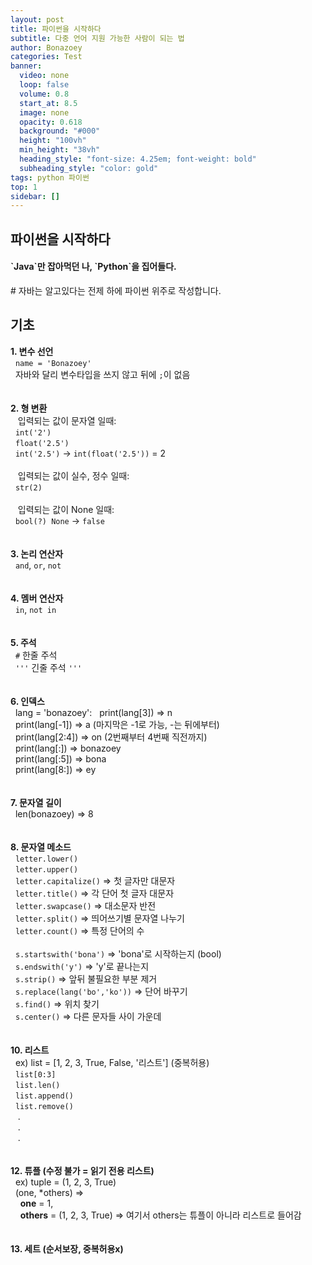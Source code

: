 ```yaml
---
layout: post
title: 파이썬을 시작하다
subtitle: 다중 언어 지원 가능한 사람이 되는 법
author: Bonazoey
categories: Test
banner:
  video: none
  loop: false
  volume: 0.8
  start_at: 8.5
  image: none
  opacity: 0.618
  background: "#000"
  height: "100vh"
  min_height: "38vh"
  heading_style: "font-size: 4.25em; font-weight: bold"
  subheading_style: "color: gold"
tags: python 파이썬
top: 1
sidebar: []
---
```



## 파이썬을 시작하다
  <h4>`Java`만 잡아먹던 나, `Python`을 집어들다.</h4>
  # 자바는 알고있다는 전제 하에 파이썬 위주로 작성합니다.

## 기초

  <b>1. 변수 선언</b>
  <br>
     &nbsp;&nbsp;`name = 'Bonazoey'`
     <br>
     &nbsp;&nbsp;자바와 달리 변수타입을 쓰지 않고 뒤에 `;`이 없음<br>
     <br><br>
  <b>2. 형 변환</b>
  <br>
     &nbsp;&nbsp; 입력되는 값이 문자열 일때: <br>
     &nbsp;&nbsp;`int('2')`<br>
     &nbsp;&nbsp;`float('2.5')`<br>
     &nbsp;&nbsp;`int('2.5')` -> `int(float('2.5'))` = 2<br>
    <br>
     &nbsp;&nbsp; 입력되는 값이 실수, 정수 일때: <br>
     &nbsp;&nbsp;`str(2)`<br>
     <br>
     &nbsp;&nbsp; 입력되는 값이 None 일때: <br>
     &nbsp;&nbsp;`bool(?) None` -> `false`<br>
     <br><br>
  <b>3. 논리 연산자</b><br>
     &nbsp;&nbsp;`and`, `or`, `not`<br>
     <br><br>
  <b>4. 멤버 연산자</b><br>
     &nbsp;&nbsp;`in`, `not in`<br>
      <br><br>
  <b>5. 주석</b><br>
     &nbsp;&nbsp;`#` 한줄 주석<br>
     &nbsp;&nbsp;`'''` 긴줄 주석 `'''`<br>
     <br><br>
  <b>6. 인덱스</b><br>
     &nbsp;&nbsp;lang = 'bonazoey':
     &nbsp;&nbsp;print(lang[3]) => n<br>
     &nbsp;&nbsp;print(lang[-1]) => a (마지막은 -1로 가능, -는 뒤에부터)<br>
     &nbsp;&nbsp;print(lang[2:4]) => on (2번째부터 4번째 직전까지)<br>
     &nbsp;&nbsp;print(lang[:]) => bonazoey<br>
     &nbsp;&nbsp;print(lang[:5]) => bona<br>
     &nbsp;&nbsp;print(lang[8:]) => ey<br>
     <br><br>
  <b>7. 문자열 길이</b><br>
     &nbsp;&nbsp;len(bonazoey) => 8<br>
     <br><br>
  <b>8. 문자열 메소드</b><br>
     &nbsp;&nbsp;`letter.lower()`<br>
     &nbsp;&nbsp;`letter.upper()`<br>
     &nbsp;&nbsp;`letter.capitalize()` => 첫 글자만 대문자<br>
     &nbsp;&nbsp;`letter.title()` => 각 단어 첫 글자 대문자<br>
     &nbsp;&nbsp;`letter.swapcase()` => 대소문자 반전<br>
     &nbsp;&nbsp;`letter.split()` => 띄어쓰기별 문자열 나누기<br>
     &nbsp;&nbsp;`letter.count()` => 특정 단어의 수<br><br>
     &nbsp;&nbsp;`s.startswith('bona')` => 'bona'로 시작하는지 (bool)<br>
     &nbsp;&nbsp;`s.endswith('y')` => 'y'로 끝나는지<br>
     &nbsp;&nbsp;`s.strip()` => 앞뒤 불필요한 부분 제거<br>
     &nbsp;&nbsp;`s.replace(lang('bo','ko'))` => 단어 바꾸기<br>
     &nbsp;&nbsp;`s.find()` => 위치 찾기<br>
     &nbsp;&nbsp;`s.center()` => 다른 문자들 사이 가운데<br>
     <br><br>
  <b>10. 리스트</b><br>
     &nbsp;&nbsp;ex) list = [1, 2, 3, True, False, '리스트'] (중복허용)<br>
     &nbsp;&nbsp;`list[0:3]`<br>
     &nbsp;&nbsp;`list.len()`<br>
     &nbsp;&nbsp;`list.append()`<br>
     &nbsp;&nbsp;`list.remove()`<br>
     &nbsp;&nbsp; .<br>
     &nbsp;&nbsp; .<br>
     &nbsp;&nbsp; .<br>
      <br><br>
  <b>12. 튜플 (수정 불가 = 읽기 전용 리스트)</b><br>
      &nbsp;&nbsp;ex) tuple = (1, 2, 3, True)<br>
      &nbsp;&nbsp;(one, *others) =><br>
      &nbsp;&nbsp;&nbsp;&nbsp;<b>one</b> = 1,<br>
      &nbsp;&nbsp;&nbsp;&nbsp;<b>others</b> = (1, 2, 3, True) => 여기서 others는 튜플이 아니라 리스트로 들어감<br>
      <br><br>
  <b>13. 세트 (순서보장, 중복허용x)</b><br>
